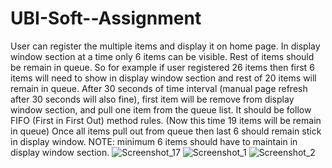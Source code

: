 # UBI-Soft--Assignment
User can register the multiple items and display it on home page. In display window section at a time only 6 items can be visible. Rest of items should be remain in queue. So for example if user registered 26 items then first 6 items will need to show in display window section and rest of 20 items will remain in queue. After 30 seconds of time interval (manual page refresh after 30 seconds will also fine), first item will be remove from display window section, and pull one item from the queue list. It should be follow FIFO (First in First Out) method rules. (Now this time 19 items will be remain in queue) Once all items pull out from queue then last 6 should remain stick in display window.  NOTE: minimum 6 items should have to maintain in display window section.
![Screenshot_17](https://user-images.githubusercontent.com/45098599/96403646-81120180-11f6-11eb-8572-e54ecaae17b8.png)
![Screenshot_1](https://user-images.githubusercontent.com/45098599/96403650-81aa9800-11f6-11eb-9b5d-18c12df9e1b3.png)
![Screenshot_2](https://user-images.githubusercontent.com/45098599/96403653-82dbc500-11f6-11eb-8acf-87d82cdab75c.png)
